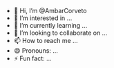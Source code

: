 - 👋 Hi, I’m @AmbarCorveto
- 👀 I’m interested in ...
- 🌱 I’m currently learning ...
- 💞️ I’m looking to collaborate on ...
- 📫 How to reach me ...
- 😄 Pronouns: ...
- ⚡ Fun fact: ...

<!---
AmbarCorveto/AmbarCorveto is a ✨ special ✨ repository because its `README.md` (this file) appears on your GitHub profile.
You can click the Preview link to take a look at your changes.
--->
